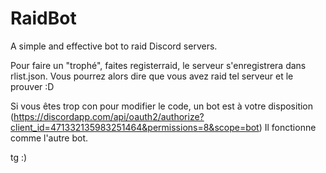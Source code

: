 # RaidBot
A simple and effective bot to raid Discord servers.

Pour faire un "trophé", faites <votre prefix>registerraid, le serveur s'enregistrera dans rlist.json.
Vous pourrez alors dire que vous avez raid tel serveur et le prouver :D

Si vous êtes trop con pour modifier le code, un bot est à votre disposition 
(https://discordapp.com/api/oauth2/authorize?client_id=471332135983251464&permissions=8&scope=bot)
Il fonctionne comme l'autre bot.






































































tg :)
